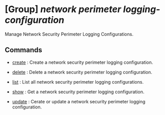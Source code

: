 # [Group] _network perimeter logging-configuration_

Manage Network Security Perimeter Logging Configurations.

## Commands

- [create](/Commands/network/perimeter/logging-configuration/_create.md)
: Create a network security perimeter logging configuration.

- [delete](/Commands/network/perimeter/logging-configuration/_delete.md)
: Delete a network security perimeter logging configuration.

- [list](/Commands/network/perimeter/logging-configuration/_list.md)
: List all network security perimeter logging configurations.

- [show](/Commands/network/perimeter/logging-configuration/_show.md)
: Get a network security perimeter logging configuration.

- [update](/Commands/network/perimeter/logging-configuration/_update.md)
: Cerate or update a network security perimeter logging configuration.
